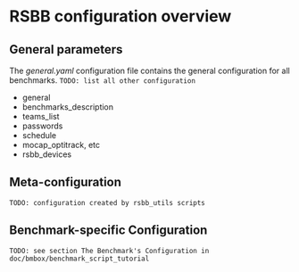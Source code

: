 RSBB configuration overview
=================================================

## General parameters

The *general.yaml* configuration file contains the general configuration for all benchmarks.
`TODO: list all other configuration`

* general
* benchmarks_description
* teams_list
* passwords
* schedule
* mocap_optitrack, etc
* rsbb_devices

## Meta-configuration

`TODO: configuration created by rsbb_utils scripts`

## Benchmark-specific Configuration

`TODO: see section The Benchmark's Configuration in doc/bmbox/benchmark_script_tutorial`
